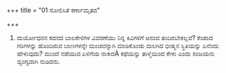 +++
title = "01 ಸೋಲಿಸಿತೆ ಕರ್ಣಾಮೃತದ"

+++
1.  ದುರ್ಯೋಧನನ ಕದನದ ಬಾಲಕೇಳಿಗಳ ವಿವರಣೆಯು ನಿನ್ನ ಕಿವಿಗಳಿಗೆ ಆನಂದ ತಂದಿರಬೇಕಲ್ಲವೆ? ಕೆಂಪಾದ ಗರಿಗಳನ್ನು ಹೊಂದಿರುವ ಬಾಣಗಳನ್ನೇ ಮಂಚವನ್ನಾಗಿ ಮಾಡಿಕೊಂಡು ಮಲಗಿದ ಭೀಷ್ಮನ ಸ್ಥಿತಿಯನ್ನು ಏನೆಂದು ಹೇಳುವುದು?  ಮುಂದೆ ನಡೆಯುವ ಏಳಿಗೆಯ ನಾ±ದÀ ಕಥೆಯನ್ನು ತಾಳ್ಮೆಯಿಂದ ಕೇಳು ಎಂದು ಸಂಜಯನು ವ್ಯಂಗ್ಯವಾಗಿ ನುಡಿದನು.